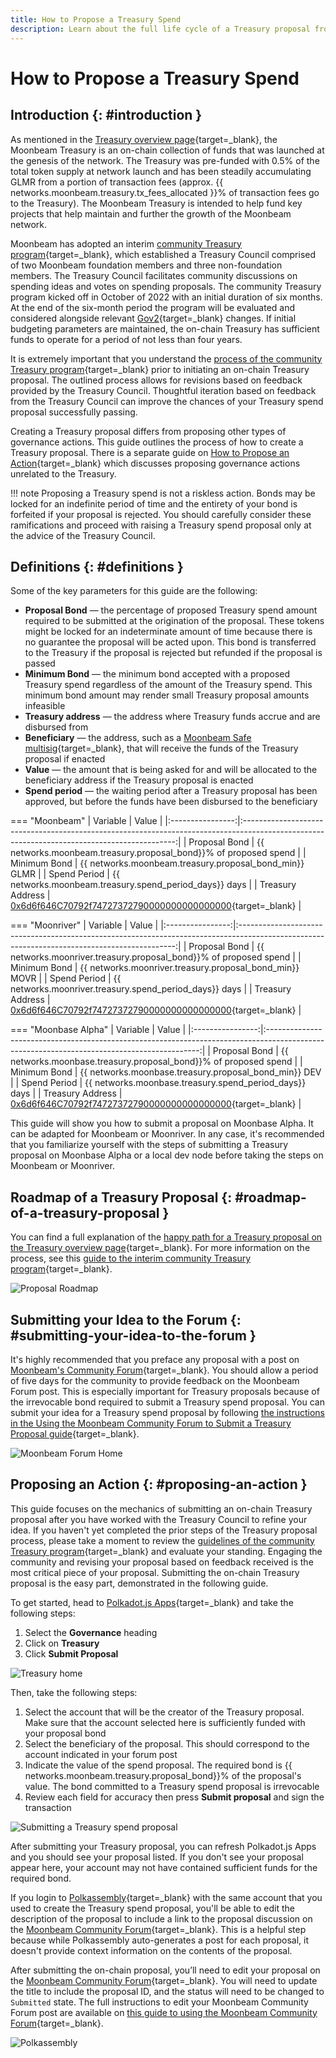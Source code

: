 ```yaml
---
title: How to Propose a Treasury Spend
description: Learn about the full life cycle of a Treasury proposal from the initial proposal on Moonbeam's Community Forum to submitting the Treasury spend on-chain.
---
```


# How to Propose a Treasury Spend

## Introduction {: #introduction }

As mentioned in the [Treasury overview page](/learn/features/governance/#definitions){target=\_blank}, the Moonbeam Treasury is an on-chain collection of funds that was launched at the genesis of the network. The Treasury was pre-funded with 0.5% of the total token supply at network launch and has been steadily accumulating GLMR from a portion of transaction fees (approx. {{ networks.moonbeam.treasury.tx_fees_allocated }}% of transaction fees go to the Treasury). The Moonbeam Treasury is intended to help fund key projects that help maintain and further the growth of the Moonbeam network.

Moonbeam has adopted an interim [community Treasury program](https://moonbeam.foundation/news/proposal-treasury-program-approved/){target=\_blank}, which established a Treasury Council comprised of two Moonbeam foundation members and three non-foundation members. The Treasury Council facilitates community discussions on spending ideas and votes on spending proposals. The community Treasury program kicked off in October of 2022 with an initial duration of six months. At the end of the six-month period the program will be evaluated and considered alongside relevant [Gov2](https://moonbeam.network/blog/opengov/){target=\_blank} changes. If initial budgeting parameters are maintained, the on-chain Treasury has sufficient funds to operate for a period of not less than four years.

It is extremely important that you understand the [process of the community Treasury program](https://github.com/moonbeam-foundation/treasury/blob/main/interim/interim_treasury_proposal.md){target=\_blank} prior to initiating an on-chain Treasury proposal. The outlined process allows for revisions based on feedback provided by the Treasury Council. Thoughtful iteration based on feedback from the Treasury Council can improve the chances of your Treasury spend proposal successfully passing.

Creating a Treasury proposal differs from proposing other types of governance actions. This guide outlines the process of how to create a Treasury proposal. There is a separate guide on [How to Propose an Action](/tokens/governance/proposals/){target=\_blank} which discusses proposing governance actions unrelated to the Treasury.

!!! note
    Proposing a Treasury spend is not a riskless action. Bonds may be locked for an indefinite period of time and the entirety of your bond is forfeited if your proposal is rejected. You should carefully consider these ramifications and proceed with raising a Treasury spend proposal only at the advice of the Treasury Council.

## Definitions {: #definitions }

Some of the key parameters for this guide are the following:

 - **Proposal Bond** — the percentage of proposed Treasury spend amount required to be submitted at the origination of the proposal. These tokens might be locked for an indeterminate amount of time because there is no guarantee the proposal will be acted upon. This bond is transferred to the Treasury if the proposal is rejected but refunded if the proposal is passed
 - **Minimum Bond** — the minimum bond accepted with a proposed Treasury spend regardless of the amount of the Treasury spend. This minimum bond amount may render small Treasury proposal amounts infeasible
 - **Treasury address** — the address where Treasury funds accrue and are disbursed from
 - **Beneficiary** — the address, such as a [Moonbeam Safe multisig](/tokens/manage/multisig-safe/){target=\_blank}, that will receive the funds of the Treasury proposal if enacted
 - **Value** — the amount that is being asked for and will be allocated to the beneficiary address if the Treasury proposal is enacted
 - **Spend period** — the waiting period after a Treasury proposal has been approved, but before the funds have been disbursed to the beneficiary

=== "Moonbeam"
    |     Variable     |                                                                    Value                                                                    |
    |:----------------:|:-------------------------------------------------------------------------------------------------------------------------------------------:|
    |  Proposal Bond   |                                      {{ networks.moonbeam.treasury.proposal_bond}}% of proposed spend                                       |
    |   Minimum Bond   |                                           {{ networks.moonbeam.treasury.proposal_bond_min}} GLMR                                            |
    |   Spend Period   |                                           {{ networks.moonbeam.treasury.spend_period_days}} days                                            |
    | Treasury Address | [0x6d6f646C70792f74727372790000000000000000](https://moonbeam.subscan.io/account/0x6d6f646C70792f74727372790000000000000000){target=\_blank} |

=== "Moonriver"
    |     Variable     |                                                                    Value                                                                     |
    |:----------------:|:--------------------------------------------------------------------------------------------------------------------------------------------:|
    |  Proposal Bond   |                                      {{ networks.moonriver.treasury.proposal_bond}}% of proposed spend                                       |
    |   Minimum Bond   |                                           {{ networks.moonriver.treasury.proposal_bond_min}} MOVR                                            |
    |   Spend Period   |                                           {{ networks.moonriver.treasury.spend_period_days}} days                                            |
    | Treasury Address | [0x6d6f646C70792f74727372790000000000000000](https://moonriver.subscan.io/account/0x6d6f646C70792f74727372790000000000000000){target=\_blank} |

=== "Moonbase Alpha"
    |     Variable     |                                                                    Value                                                                    |
    |:----------------:|:-------------------------------------------------------------------------------------------------------------------------------------------:|
    |  Proposal Bond   |                                      {{ networks.moonbase.treasury.proposal_bond}}% of proposed spend                                       |
    |   Minimum Bond   |                                            {{ networks.moonbase.treasury.proposal_bond_min}} DEV                                            |
    |   Spend Period   |                                           {{ networks.moonbase.treasury.spend_period_days}} days                                            |
    | Treasury Address | [0x6d6f646C70792f74727372790000000000000000](https://moonbase.subscan.io/account/0x6d6F646c70632f74727372790000000000000000){target=\_blank} |


This guide will show you how to submit a proposal on Moonbase Alpha. It can be adapted for Moonbeam or Moonriver. In any case, it's recommended that you familiarize yourself with the steps of submitting a Treasury proposal on Moonbase Alpha or a local dev node before taking the steps on Moonbeam or Moonriver.

## Roadmap of a Treasury Proposal {: #roadmap-of-a-treasury-proposal }

You can find a full explanation of the [happy path for a Treasury proposal on the Treasury overview page](/learn/features/treasury/){target=\_blank}. For more information on the process, see this [guide to the interim community Treasury program](https://moonbeam.foundation/news/proposal-treasury-program-approved/){target=\_blank}.

![Proposal Roadmap](/images/tokens/governance/treasury-proposals/treasury-proposal-roadmap.webp)

## Submitting your Idea to the Forum {: #submitting-your-idea-to-the-forum }

It's highly recommended that you preface any proposal with a post on [Moonbeam's Community Forum](https://forum.moonbeam.foundation/){target=\_blank}. You should allow a period of five days for the community to provide feedback on the Moonbeam Forum post. This is especially important for Treasury proposals because of the irrevocable bond required to submit a Treasury spend proposal. You can submit your idea for a Treasury spend proposal by following [the instructions in the Using the Moonbeam Community Forum to Submit a Treasury Proposal guide](https://moonbeam.network/blog/using-moonbeam-community-forum/){target=\_blank}.

![Moonbeam Forum Home](/images/tokens/governance/treasury-proposals/treasury-proposal-1.webp)

## Proposing an Action {: #proposing-an-action }

This guide focuses on the mechanics of submitting an on-chain Treasury proposal after you have worked with the Treasury Council to refine your idea. If you haven't yet completed the prior steps of the Treasury proposal process, please take a moment to review the [guidelines of the community Treasury program](https://github.com/moonbeam-foundation/treasury/blob/main/interim/interim_treasury_proposal.md){target=\_blank} and evaluate your standing. Engaging the community and revising your proposal based on feedback received is the most critical piece of your proposal. Submitting the on-chain Treasury proposal is the easy part, demonstrated in the following guide.

To get started, head to [Polkadot.js Apps](https://polkadot.js.org/apps/?rpc=wss://wss.api.moonbase.moonbeam.network%2Fpublic-ws#/treasury){target=\_blank} and take the following steps:

1. Select the **Governance** heading
2. Click on **Treasury**
3. Click **Submit Proposal**

![Treasury home](/images/tokens/governance/treasury-proposals/treasury-proposal-2.webp)

Then, take the following steps:

1. Select the account that will be the creator of the Treasury proposal. Make sure that the account selected here is sufficiently funded with your proposal bond
2. Select the beneficiary of the proposal. This should correspond to the account indicated in your forum post
3. Indicate the value of the spend proposal. The required bond is {{ networks.moonbeam.treasury.proposal_bond}}% of the proposal's value. The bond committed to a Treasury spend proposal is irrevocable
4. Review each field for accuracy then press **Submit proposal** and sign the transaction

![Submitting a Treasury spend proposal](/images/tokens/governance/treasury-proposals/treasury-proposal-3.webp)

After submitting your Treasury proposal, you can refresh Polkadot.js Apps and you should see your proposal listed. If you don't see your proposal appear here, your account may not have contained sufficient funds for the required bond.

If you login to [Polkassembly](https://moonbeam.polkassembly.io/opengov){target=\_blank} with the same account that you used to create the Treasury spend proposal, you'll be able to edit the description of the proposal to include a link to the proposal discussion on the [Moonbeam Community Forum](https://forum.moonbeam.foundation/){target=\_blank}. This is a helpful step because while Polkassembly auto-generates a post for each proposal, it doesn't provide context information on the contents of the proposal.

After submitting the on-chain proposal, you’ll need to edit your proposal on the [Moonbeam Community Forum](https://forum.moonbeam.foundation/){target=\_blank}. You will need to update the title to include the proposal ID, and the status will need to be changed to `Submitted` state. The full instructions to edit your Moonbeam Community Forum post are available on [this guide to using the Moonbeam Community Forum](https://moonbeam.network/blog/using-moonbeam-community-forum/){target=\_blank}.

![Polkassembly](/images/tokens/governance/treasury-proposals/treasury-proposal-4.webp)
